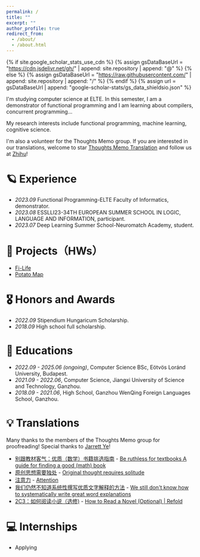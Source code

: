 ```yaml
---
permalink: /
title: ""
excerpt: ""
author_profile: true
redirect_from: 
  - /about/
  - /about.html
---
```


{% if site.google_scholar_stats_use_cdn %}
{% assign gsDataBaseUrl = "https://cdn.jsdelivr.net/gh/" | append: site.repository | append: "@" %}
{% else %}
{% assign gsDataBaseUrl = "https://raw.githubusercontent.com/" | append: site.repository | append: "/" %}
{% endif %}
{% assign url = gsDataBaseUrl | append: "google-scholar-stats/gs_data_shieldsio.json" %}

<span class='anchor' id='about-me'></span>

I'm studying computer science at ELTE. 
In this semester, I am a demonstrator of functional programming and I am learning about compilers, concurrent programming...

My research interests include functional programming, machine learning, cognitive science.

I'm also a volunteer for the Thoughts Memo group. 
If you are interested in our translations, welcome to star [Thoughts Memo Translation](https://github.com/L-M-Sherlock/thoughts-memo-translation) and follow us at [Zhihu](https://www.zhihu.com/people/L.M.Sherlock)!

# 🪐 Experience
- *2023.09* Functional Programming-ELTE Faculty of Informatics, demonstrator. 
- *2023.08* ESSLLI23-34TH EUROPEAN SUMMER SCHOOL IN LOGIC, LANGUAGE AND INFORMATION, participant. 
- *2023.07* Deep Learning Summer School-Neuromatch Academy, student.

# 👾 Projects（HWs）
- [Fi-Life](https://people.inf.elte.hu/s5owd3/Fi-Life/index.html)
- [Potato Map](https://people.inf.elte.hu/s5owd3/Potato-Map/game.html)

# 🎖 Honors and Awards
- *2022.09* Stipendium Hungaricum Scholarship. 
- *2018.09* High school full scholarship. 

# 📖 Educations
- *2022.09 - 2025.06 (ongoing)*, Computer Science BSc, Eötvös Loránd University, Budapest.
- *2021.09 - 2022.06*, Computer Science, Jiangxi University of Science and Technology, Ganzhou.
- *2018.09 - 2021.06*, High School, Ganzhou WenQing Foreign Languages School, Ganzhou. 

# 💡 Translations
Many thanks to the members of the Thoughts Memo group for proofreading! Special thanks to [Jarrett Ye](https://github.com/L-M-Sherlock)!
- [别跟教材客气：优质（数学）书籍挑选指南](https://zhuanlan.zhihu.com/p/619764249) - [Be ruthless for textbooks A guide for finding a good (math) book](https://docs.google.com/document/d/e/2PACX-1vTkqKg5IxCmPbw7JqnAWxoypaYNFH3XJd4UgYw4PufP09zzzW6j3v-CYXZkpD83sVrzygvg7gLbjM_Q/pub)
- [原创思想需要独处](https://zhuanlan.zhihu.com/p/621750727) - [Original thought requires solitude](https://notes.andymatuschak.org/zPLYeEZ1gQRNMFeuBQt6Gmo)
- [注意力](https://zhuanlan.zhihu.com/p/650257646) - [Attention](https://supermemo.guru/wiki/Attention)
- [我们仍然不知道系统性撰写优质文字解释的方法](https://zhuanlan.zhihu.com/p/657707474) - [We still don't know how to systematically write great word explanations](https://wiki.issarice.com/wiki/We_still_don%27t_know_how_to_systematically_write_great_word_explanations)
- [2C3：如何阅读小说（选修)](https://zhuanlan.zhihu.com/p/665212298) - [How to Read a Novel (Optional) | Refold](https://refold.la/roadmap/stage-2/c/how-to-read-a-novel)

# 💻 Internships
- Applying
